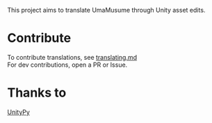This project aims to translate UmaMusume through Unity asset edits.

# Contribute

To contribute translations, see [translating.md](translating.md)  
For dev contributions, open a PR or Issue.

# Thanks to

[UnityPy](https://github.com/K0lb3/UnityPy)